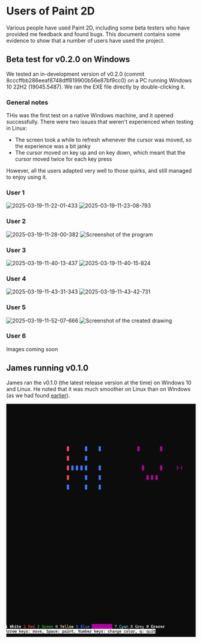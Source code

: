 # Users of Paint 2D

Various people have used Paint 2D, including some beta testers who have provided me feedback and found bugs. This document contains some evidence to show that a number of users have used the project.

## Beta test for v0.2.0 on Windows

We tested an in-development version of v0.2.0 (commit 8cccffbb286eeaf8748dff819900b56e87bf9cc0) on a PC running Windows 10 22H2 (19045.5487). We ran the EXE file directly by double-clicking it.

### General notes

THis was the first test on a native Windows machine, and it opened successfully. There were two issues that weren't experienced when testing in Linux:

- The screen took a while to refresh whenever the cursor was moved, so the experience was a bit janky
- The cursor moved on key up and on key down, which meant that the cursor moved twice for each key press

However, all the users adapted very well to those quirks, and still managed to enjoy using it.

### User 1

![2025-03-19-11-22-01-433](https://github.com/user-attachments/assets/2f0e5c5f-7c77-4ba9-93e7-6ebe91b3fe27)
![2025-03-19-11-23-08-793](https://github.com/user-attachments/assets/45c4ed92-3708-4224-a73c-3d8850e0fa7b)

### User 2

![2025-03-19-11-28-00-382](https://github.com/user-attachments/assets/2e784636-c04f-410f-9539-15b6dfeeb159)
![Screenshot of the program](https://github.com/user-attachments/assets/5ac501c9-cb9e-4108-a35e-d00d83ec8899)

### User 3

![2025-03-19-11-40-13-437](https://github.com/user-attachments/assets/0ed59240-1a77-44ae-8c83-9f0042c61d34)
![2025-03-19-11-40-15-824](https://github.com/user-attachments/assets/da51118e-7b00-42e2-ba54-b29aa9460b3f)

### User 4

![2025-03-19-11-43-31-343](https://github.com/user-attachments/assets/2956c7de-1c25-4507-8b00-8519788386ae)
![2025-03-19-11-43-42-731](https://github.com/user-attachments/assets/cb16b60d-4b23-49e8-96f8-4a186aefbdce)

### User 5

![2025-03-19-11-52-07-666](https://github.com/user-attachments/assets/2cac8a2d-a8bf-4674-bccd-1fdaaf90e783)
![Screenshot of the created drawing](https://github.com/user-attachments/assets/8a735f88-11b1-41b1-b264-210f53ada8a8)

### User 6

Images coming soon

## James running v0.1.0

James ran the v0.1.0 (the latest release version at the time) on Windows 10 and Linux. He noted that it was much smoother on Linux than on Windows (as we had found [earlier](#general-notes)).

![Screenshot of the art James made](images/Art_made_by_James.jpeg)

